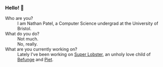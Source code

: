 ### Hello! 👋

<dl>
	<dt>Who are you?</dt>
	<dd>I am Nathan Patel, a Computer Science undergrad at the University of Bristol.</dd>
	<dt>What do you do?</dt>
	<dd>Not much.<br />No, really.</dd>
	<dt>What are you currently working on?</dt>
	<dd>Lately I've been working on <a href="https://github.com/baconsenpaii/super-lobster">Super Lobster</a>,
	an unholy love child of <a href="https://en.wikipedia.org/wiki/Befunge">Befunge</a>
	and <a href="https://www.dangermouse.net/esoteric/piet.html">Piet</a>.</dd>
</dl>
